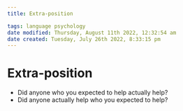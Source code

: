 ```yaml
---
title: Extra-position

tags: language psychology 
date modified: Thursday, August 11th 2022, 12:32:54 am
date created: Tuesday, July 26th 2022, 8:33:15 pm
---
```


# Extra-position
- Did anyone who you expected to help actually help?
- Did anyone actually help who you expected to help?

